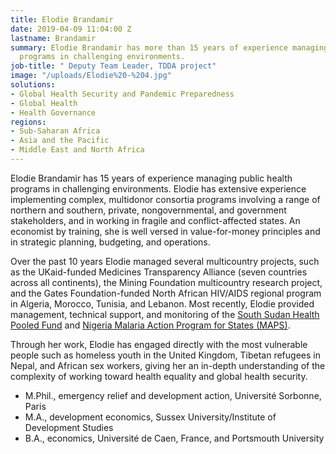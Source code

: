 ```yaml
---
title: Elodie Brandamir
date: 2019-04-09 11:04:00 Z
lastname: Brandamir
summary: Elodie Brandamir has more than 15 years of experience managing public health
  programs in challenging environments.
job-title: " Deputy Team Leader, TDDA project"
image: "/uploads/Elodie%20-%204.jpg"
solutions:
- Global Health Security and Pandemic Preparedness
- Global Health
- Health Governance
regions:
- Sub-Saharan Africa
- Asia and the Pacific
- Middle East and North Africa
---
```


Elodie Brandamir has 15 years of experience managing public health programs in challenging environments. Elodie has extensive experience implementing complex, multidonor consortia programs involving a range of northern and southern, private, nongovernmental, and government stakeholders, and in working in fragile and conflict-affected states. An economist by training, she is well versed in value-for-money principles and in strategic planning, budgeting, and operations.

Over the past 10 years Elodie managed several multicountry projects, such as the UKaid-funded Medicines Transparency Alliance (seven countries across all continents), the Mining Foundation multicountry research project, and the Gates Foundation-funded North African HIV/AIDS regional program in Algeria, Morocco, Tunisia, and Lebanon. Most recently, Elodie provided management, technical support, and monitoring of the [South Sudan Health Pooled Fund](https://www.dai.com/our-work/projects/south-sudan-health-pooled-fund) and [Nigeria Malaria Action Program for States (MAPS)](https://www.dai.com/our-work/projects/nigeria-malaria-action-program-for-states-maps).

Through her work, Elodie has engaged directly with the most vulnerable people such as homeless youth in the United Kingdom, Tibetan refugees in Nepal, and African sex workers, giving her an in-depth understanding of the complexity of working toward health equality and global health security. 

* M.Phil., emergency relief and development action, Université Sorbonne, Paris
* M.A., development economics, Sussex University/Institute of Development Studies
* B.A., economics, Université de Caen, France, and Portsmouth University